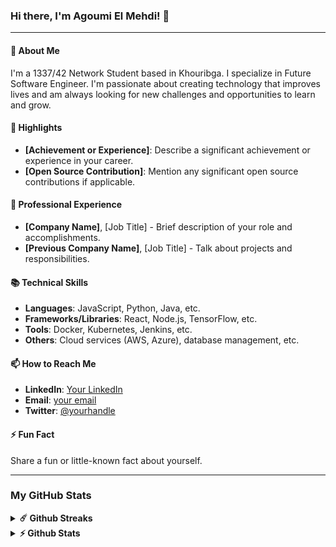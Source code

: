 ### Hi there, I'm Agoumi El Mehdi! 👋

---

#### 🌱 About Me

I'm a 1337/42 Network Student based in Khouribga. I specialize in Future Software Engineer. I'm passionate about creating technology that improves lives and am always looking for new challenges and opportunities to learn and grow.

#### 🌟 Highlights

- **[Achievement or Experience]**: Describe a significant achievement or experience in your career.
- **[Open Source Contribution]**: Mention any significant open source contributions if applicable.

#### 💼 Professional Experience

- **[Company Name]**, [Job Title] - Brief description of your role and accomplishments.
- **[Previous Company Name]**, [Job Title] - Talk about projects and responsibilities.

#### 📚 Technical Skills

- **Languages**: JavaScript, Python, Java, etc.
- **Frameworks/Libraries**: React, Node.js, TensorFlow, etc.
- **Tools**: Docker, Kubernetes, Jenkins, etc.
- **Others**: Cloud services (AWS, Azure), database management, etc.

#### 📫 How to Reach Me

- **LinkedIn**: [Your LinkedIn](#)
- **Email**: [your email](mailto:agoumi82@gmail.com)
- **Twitter**: [@yourhandle](#)

#### ⚡ Fun Fact

Share a fun or little-known fact about yourself.

---

### My GitHub Stats

<details>	
  <summary><b>☄️ Github Streaks</b></summary>
        <a href="https://git.io/streak-stats"><img src="https://github-readme-streak-stats.herokuapp.com?user=eagoumi&theme=youtube-dark&hide_border=true&border_radius=20&date_format=M%20j%5B%2C%20Y%5D&card_width=1080" alt="GitHub Streak" /></a>
  <br />
</details>

<details>	
  <summary><b>⚡ Github Stats</b></summary>
  <br />
    <img height="200em" src="http://github-profile-summary-cards.vercel.app/api/cards/profile-details?username=eagoumi&theme=codeSTACKr" />
    <br/>
    <img height="200em" src="http://github-profile-summary-cards.vercel.app/api/cards/repos-per-language?username=eagoumi&theme=codeSTACKr"/>
    <img height="200em" src="http://github-profile-summary-cards.vercel.app/api/cards/most-commit-language?username=eagoumi&theme=codeSTACKr"/>
  <br/>
    <img height="200em" src="http://github-profile-summary-cards.vercel.app/api/cards/stats?username=eagoumi&theme=codeSTACKr"/>
    <img height="200em" src="http://github-profile-summary-cards.vercel.app/api/cards/productive-time?username=eagoumi&theme=codeSTACKr&utcOffset=8"/>

  [![Top Langs](https://github-readme-stats.vercel.app/api/top-langs/?username=eagoumi&theme=dracula&hide=c)](https://github.com/anuraghazra/github-readme-stats)

</details>

